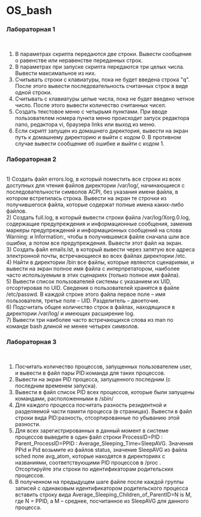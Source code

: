 # OS_bash

<h3>Лабораторная 1</h3><br>

1) В параметрах скрипта передаются две строки. Вывести сообщение о равенстве или неравенстве
переданных строк.<br>
2) В параметрах при запуске скрипта передаются три целых числа. Вывести максимальное из них.<br>
3) Считывать строки с клавиатуры, пока не будет введена строка "q". После этого вывести
последовательность считанных строк в виде одной строки.<br>
4) Считывать с клавиатуры целые числа, пока не будет введено четное число. После этого вывести
количество считанных чисел.<br>
5) Создать текстовое меню с четырьмя пунктами. При вводе пользователем номера пункта меню
происходит запуск редактора nano, редактора vi, браузера links или выход из меню.<br>
6) Если скрипт запущен из домашнего директория, вывести на экран путь к домашнему директорию и
выйти с кодом 0. В противном случае вывести сообщение об ошибке и выйти с кодом 1.<br>

<h3>Лабораторная 2</h3><br>
1) Создать файл errors.log, в который поместить все строки из всех доступных для чтения файлов
директории /var/log/, начинающиеся c последовательности символов ACPI, без указания имени
файла, в котором встретилась строка. Вывести на экран те строчки из получившегося файла, которые
содержат полные имена каких-либо файлов.<br>
2) Создать full.log, в который вывести строки файла /var/log/Xorg.0.log, содержащие
предупреждения и информационные сообщения, заменив маркеры предупреждений и
информационных сообщений на слова Warning: и Information:, чтобы в получившемся файле
сначала шли все ошибки, а потом все предупреждения. Вывести этот файл на экран.<br>
3) Создать файл emails.lst, в который вывести через запятую все адреса электронной почты,
встречающиеся во всех файлах директории /etc.<br>
4) Найти в директории /bin все файлы, которые являются сценариями, и вывести на экран полное имя
файла с интерпретатором, наиболее часто используемым в этих сценариях (только полное имя файла).<br>
5) Вывести список пользователей системы с указанием их UID, отсортировав по UID. Сведения о
пользователей хранятся в файле /etc/passwd. В каждой строке этого файла первое поле – имя
пользователя, третье поле – UID. Разделитель – двоеточие.<br>
6) Подсчитать общее количество строк в файлах, находящихся в директории /var/log/ и имеющих
расширение log.<br>
7) Вывести три наиболее часто встречающихся слова из man по команде bash длиной не менее четырех
символов.<br>

<h3>Лабораторная 3</h3><br>

1) Посчитать количество процессов, запущенных пользователем user, и вывести в файл пары
PID:команда для таких процессов.<br>
2) Вывести на экран PID процесса, запущенного последним (с последним временем запуска).<br>
3) Вывести в файл список PID всех процессов, которые были запущены командами, расположенными в
/sbin/<br>
4) Для каждого процесса посчитать разность резидентной и разделяемой части памяти процесса (в
страницах). Вывести в файл строки вида PID:разность, отсортированные по убыванию этой
разности.<br>
5) Для всех зарегистрированных в данный момент в системе процессов выведите в один файл строки
ProcessID=PID : Parent_ProcessID=PPID : Average_Sleeping_Time=SleepAVG.
Значения PPid и Pid возьмите из файлов status, значение SleepAVG из файла sched поле
avg_atom, которые находятся в директориях с названиями, соответствующими PID процессов в
/proc . Отсортируйте эти строки по идентификаторам родительских процессов.<br>
6) В полученном на предыдущем шаге файле после каждой группы записей с одинаковым
идентификатором родительского процесса вставить строку вида
Average_Sleeping_Children_of_ParentID=N is M,
где N = PPID, а M – среднее, посчитанное из SleepAVG для данного процесса.<br>
